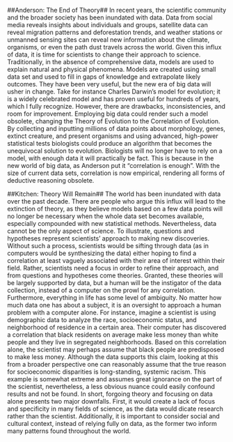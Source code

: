 ##Anderson: The End of Theory##
In recent years, the scientific community and the broader society has been inundated with data. Data from social media reveals insights about individuals and groups, satellite data can reveal migration patterns and deforestation trends, and weather stations or unmanned sensing sites can reveal new information about the climate, organisms, or even the path dust travels across the world. Given this influx of data, it is time for scientists to change their approach to science. Traditionally, in the absence of comprehensive data, models are used to explain natural and physical phenomena. Models are created using small data set and used to fill in gaps of knowledge and extrapolate likely outcomes. They have been very useful, but the new era of big data will usher in change. Take for instance Charles Darwin’s model for evolution; it is a widely celebrated model and has proven useful for hundreds of years, which I fully recognize. However, there are drawbacks, inconsistencies, and room for improvement. Employing big data could render such a model obsolete, changing the Theory of Evolution to the Correlation of Evolution. By collecting and inputting millions of data points about morphology, genes, extinct creature, and present organisms and using advanced, high-power statistical tests biologists could produce an algorithm that becomes the unequivocal solution to evolution. Biologists will no longer have to rely on a model, with enough data it will practically be fact. This is because in the new world of big data, as Anderson put it “correlation is enough”. With the size of current data sets, correlation is now empirical, rendering all forms of deductive reasoning obsolete. 



##Kitchen: Theory Will Remain##
	The world has been inundated with data over the past decade. There are people who argue this influx will lead to the extinction of theory, as they believe models based on a few data points will no longer be necessary when the whole data set becomes available, especially compounded with new statistical methods. Nevertheless, data cannot be the only aspect of science. To illustrate, questions and hypotheses represent scientists’ approach to making new discoveries. Without such a process, scientists would be sifting through data (as in computers would be synthesizing the data) either hoping to find a correlation at least vaguely associated with their area of interest within their field. Rather, scientists need a focus in order to refine their approach, and from questions and hypotheses come theories. Granted, these theories will be largely supported by data, but a human will be the instigator of the data collection, instead of a computer on the prowl for any correlation. Furthermore, everything in life has some level of ambiguity. No matter how much data one has about a subject, it is an oversight to approach a human problem with a computer alone. For instance, imagine a scientist is using demographic data to analyze the race, socioeconomic status, and neighborhood of residence in a certain area. Their computer has discovered a correlation that black residents on average make less money than white people and they live in segregated neighborhoods. Based on this correlation alone, the scientist may perhaps assume that black people are predisposed to make less money. Although the data supports this claim, looking at this from a broader perspective one can reasonably assume that the true reason for socioeconomic disparities is long-standing, systemic racism. This example is somewhat extreme and assumes great ignorance on the part of the scientist, nevertheless, a less obvious nuance could easily confound results and not be found. In short, forgoing theory and focusing on data alone presents two major downfalls. First, it would create a lack of focus and specificity in many fields of science, as the data would dicate research rather than the scientist. Additionally, it is important to consider social and cultural context, instead of relying fully on data, as the former two inform many patterns found throughout the world.
